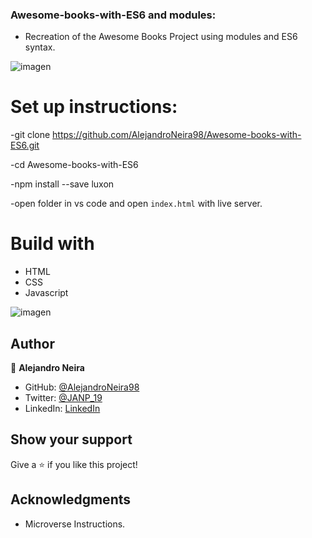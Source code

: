 ### Awesome-books-with-ES6 and modules:

- Recreation of the Awesome Books Project using modules and ES6 syntax.

![imagen](https://user-images.githubusercontent.com/93448210/148102835-146307af-594e-42df-909c-22a943232d2a.png)

# Set up instructions:

-git clone https://github.com/AlejandroNeira98/Awesome-books-with-ES6.git

-cd Awesome-books-with-ES6

-npm install --save luxon 

-open folder in vs code and open `index.html` with live server.


# Build with

- HTML
- CSS
- Javascript
 
![imagen](https://user-images.githubusercontent.com/93448210/148102496-ed20c529-bf6b-4eee-8b5c-1cf9f1cb4bdd.png)


## Author

👤 **Alejandro Neira**

- GitHub: [@AlejandroNeira98](https://github.com/AlejandroNeira98)
- Twitter: [@JANP_19](https://twitter.com/JANP_19)
- LinkedIn: [LinkedIn](https://www.linkedin.com/in/alejandro-neira-0b45b6226/)

## Show your support

Give a ⭐️ if you like this project!

## Acknowledgments

- Microverse Instructions.


